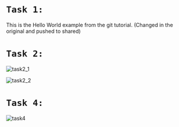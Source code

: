# `Task 1:`

This is the Hello World example from the git tutorial.
(Changed in the original and pushed to shared)

# `Task 2:`

![task2_1](https://github.com/KaruDei/GIT_HELLO/assets/108537008/0933959a-ce41-47a0-b369-dedf8b17b1ff)

![task2_2](https://github.com/KaruDei/GIT_HELLO/assets/108537008/68071edf-1746-4404-89a3-c6f96dda8a62)

# `Task 4:`
![task4](https://github.com/KaruDei/GIT_HELLO/assets/108537008/ef00424d-f316-4380-a327-cb6d888f1e76)
